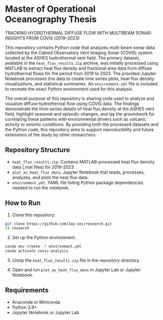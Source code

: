 # Master of Operational Oceanography Thesis
TRACKING HYDROTHERMAL DIFFUSE FLOW WITH MULTIBEAM SONAR: INSIGHTS FROM COVIS (2019–2023)

This repository contains Python code that analyzes multi-beam sonar data collected by the Cabled Observatory Vent Imaging Sonar (COVIS) system located at the ASHES hydrothermal vent field. The primary dataset, available in the `heat_flux_results.zip` archive, was initially processed using MATLAB to extract heat flux density and fractional area data from diffuse hydrothermal flows for the period from 2019 to 2023. The provided Jupyter Notebook processes this data to create time series plots, heat flux density visualizations, and statistical summaries. An `environment.yml` file is included to recreate the exact Python environment used for this analysis.

The overall purpose of this repository is sharing code used to analyze and visualize diffuse hydrothermal flow using COVIS data. The findings demonstrate the time-series details of heat flux density at the ASHES vent field, highlight seasonal and episodic changes, and lay the groundwork for correlating these patterns with environmental drivers such as volcanic activity or seismic conditions. By providing both the processed datasets and the Python code, this repository aims to support reproducibility and future extensions of the study by other researchers.

## Repository Structure
- `heat_flux_results.zip`: Contains MATLAB-processed heat flux density data (.mat files) for 2019-2023.
- `plot_av_heat_flux_dens`: Jupyter Notebook that reads, processes, analyzes, and plots the heat flux data.
- `environment.yml`: YAML file listing Python package dependencies needed to run the notebook.

## How to Run

1. Clone this repository:

```bash
git clone https://github.com/Jay-sei/research.git
cd research
```

2. Set up the Python environment:

```bash
conda env create -f environment.yml
conda activate covis-analysis
```

3. Unzip the `heat_flux_results.zip` file in the repository directory.

4. Open and run `plot_av_heat_flux_dens` in Jupyter Lab or Jupyter Notebook.

## Requirements

- Anaconda or Miniconda
- Python 3.9+
- Jupyter Notebook or Jupyter Lab
